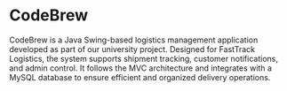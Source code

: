 # CodeBrew
CodeBrew is a Java Swing-based logistics management application developed as part of our university project. Designed for FastTrack Logistics, the system supports shipment tracking, customer notifications, and admin control. It follows the MVC architecture and integrates with a MySQL database to ensure efficient and organized delivery operations.
